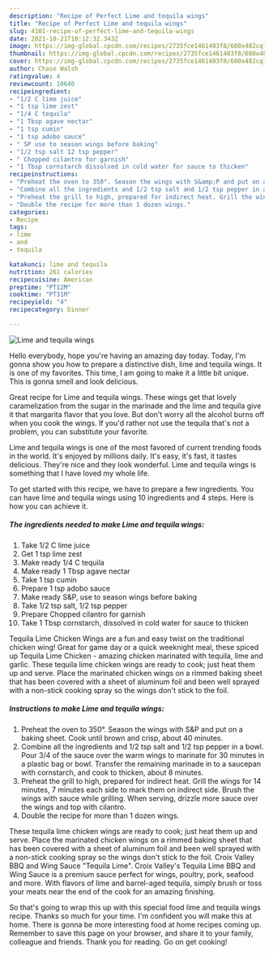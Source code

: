 ```yaml
---
description: "Recipe of Perfect Lime and tequila wings"
title: "Recipe of Perfect Lime and tequila wings"
slug: 4101-recipe-of-perfect-lime-and-tequila-wings
date: 2021-10-21T10:12:32.343Z
image: https://img-global.cpcdn.com/recipes/2735fce1461403f8/680x482cq70/lime-and-tequila-wings-recipe-main-photo.jpg
thumbnail: https://img-global.cpcdn.com/recipes/2735fce1461403f8/680x482cq70/lime-and-tequila-wings-recipe-main-photo.jpg
cover: https://img-global.cpcdn.com/recipes/2735fce1461403f8/680x482cq70/lime-and-tequila-wings-recipe-main-photo.jpg
author: Chase Walsh
ratingvalue: 4
reviewcount: 10640
recipeingredient:
- "1/2 C lime juice"
- "1 tsp lime zest"
- "1/4 C tequila"
- "1 Tbsp agave nectar"
- "1 tsp cumin"
- "1 tsp adobo sauce"
- " SP use to season wings before baking"
- "1/2 tsp salt 12 tsp pepper"
- " Chopped cilantro for garnish"
- "1 Tbsp cornstarch dissolved in cold water for sauce to thicken"
recipeinstructions:
- "Preheat the oven to 350°. Season the wings with S&amp;P and put on a baking sheet. Cook until brown and crisp, about 40 minutes."
- "Combine all the ingredients and 1/2 tsp salt and 1/2 tsp pepper in a bowl. Pour 3/4 of the sauce over the warm wings to marinate for 30 minutes in a plastic bag or bowl. Transfer the remaining marinade in to a saucepan with cornstarch, and cook to thicken, about 8 minutes."
- "Preheat the grill to high, prepared for indirect heat. Grill the wings for 14 minutes, 7 minutes each side to mark them on indirect side. Brush the wings with sauce while grilling. When serving, drizzle more sauce over the wings and top with cilantro."
- "Double the recipe for more than 1 dozen wings."
categories:
- Recipe
tags:
- lime
- and
- tequila

katakunci: lime and tequila 
nutrition: 261 calories
recipecuisine: American
preptime: "PT12M"
cooktime: "PT31M"
recipeyield: "4"
recipecategory: Dinner

---
```



![Lime and tequila wings](https://img-global.cpcdn.com/recipes/2735fce1461403f8/680x482cq70/lime-and-tequila-wings-recipe-main-photo.jpg)

Hello everybody, hope you're having an amazing day today. Today, I'm gonna show you how to prepare a distinctive dish, lime and tequila wings. It is one of my favorites. This time, I am going to make it a little bit unique. This is gonna smell and look delicious.

Great recipe for Lime and tequila wings. These wings get that lovely caramelization from the sugar in the marinade and the lime and tequila give it that margarita flavor that you love. But don&#39;t worry all the alcohol burns off when you cook the wings. If you&#39;d rather not use the tequila that&#39;s not a problem, you can substitute your favorite.

Lime and tequila wings is one of the most favored of current trending foods in the world. It's enjoyed by millions daily. It's easy, it's fast, it tastes delicious. They're nice and they look wonderful. Lime and tequila wings is something that I have loved my whole life.


To get started with this recipe, we have to prepare a few ingredients. You can have lime and tequila wings using 10 ingredients and 4 steps. Here is how you can achieve it.

<!--inarticleads1-->

##### The ingredients needed to make Lime and tequila wings:

1. Take 1/2 C lime juice
1. Get 1 tsp lime zest
1. Make ready 1/4 C tequila
1. Make ready 1 Tbsp agave nectar
1. Take 1 tsp cumin
1. Prepare 1 tsp adobo sauce
1. Make ready  S&amp;P, use to season wings before baking
1. Take 1/2 tsp salt, 1/2 tsp pepper
1. Prepare  Chopped cilantro for garnish
1. Take 1 Tbsp cornstarch, dissolved in cold water for sauce to thicken


Tequila Lime Chicken Wings are a fun and easy twist on the traditional chicken wing! Great for game day or a quick weeknight meal, these spiced up Tequila Lime Chicken - amazing chicken marinated with tequila, lime and garlic. These tequila lime chicken wings are ready to cook; just heat them up and serve. Place the marinated chicken wings on a rimmed baking sheet that has been covered with a sheet of aluminum foil and been well sprayed with a non-stick cooking spray so the wings don&#39;t stick to the foil. 

<!--inarticleads2-->

##### Instructions to make Lime and tequila wings:

1. Preheat the oven to 350°. Season the wings with S&amp;P and put on a baking sheet. Cook until brown and crisp, about 40 minutes.
1. Combine all the ingredients and 1/2 tsp salt and 1/2 tsp pepper in a bowl. Pour 3/4 of the sauce over the warm wings to marinate for 30 minutes in a plastic bag or bowl. Transfer the remaining marinade in to a saucepan with cornstarch, and cook to thicken, about 8 minutes.
1. Preheat the grill to high, prepared for indirect heat. Grill the wings for 14 minutes, 7 minutes each side to mark them on indirect side. Brush the wings with sauce while grilling. When serving, drizzle more sauce over the wings and top with cilantro.
1. Double the recipe for more than 1 dozen wings.


These tequila lime chicken wings are ready to cook; just heat them up and serve. Place the marinated chicken wings on a rimmed baking sheet that has been covered with a sheet of aluminum foil and been well sprayed with a non-stick cooking spray so the wings don&#39;t stick to the foil. Croix Valley BBQ and Wing Sauce &#34;Tequila Lime&#34;. Croix Valley&#39;s Tequila Lime BBQ and Wing Sauce is a premium sauce perfect for wings, poultry, pork, seafood and more. With flavors of lime and barrel-aged tequila, simply brush or toss your meats near the end of the cook for an amazing finishing. 

So that's going to wrap this up with this special food lime and tequila wings recipe. Thanks so much for your time. I'm confident you will make this at home. There is gonna be more interesting food at home recipes coming up. Remember to save this page on your browser, and share it to your family, colleague and friends. Thank you for reading. Go on get cooking!
